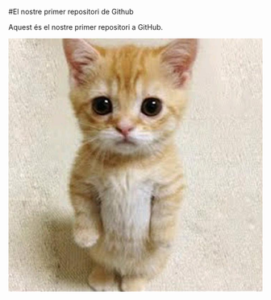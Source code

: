 #El nostre primer repositori de Github

Aquest és el nostre primer repositori a GitHub.


![Gato](images/El_gatoo.png)

